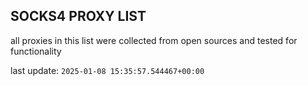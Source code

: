 ## SOCKS4 PROXY LIST

all proxies in this list were collected from open sources and tested for functionality

last update: `2025-01-08 15:35:57.544467+00:00`